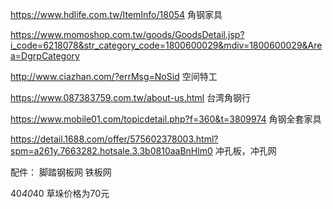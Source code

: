 
https://www.hdlife.com.tw/ItemInfo/18054  角钢家具

https://www.momoshop.com.tw/goods/GoodsDetail.jsp?i_code=6218078&str_category_code=1800600029&mdiv=1800600029&Area=DgrpCategory

http://www.ciazhan.com/?errMsg=NoSid 空间特工

https://www.087383759.com.tw/about-us.html 台湾角钢行

https://www.mobile01.com/topicdetail.php?f=360&t=3809974  角钢全套家具

https://detail.1688.com/offer/575602378003.html?spm=a261y.7663282.hotsale.3.3b0810aaBnHlm0 冲孔板，冲孔网

配件：
脚踏钢板网 铁板网

40*40*40 草垛价格为70元
